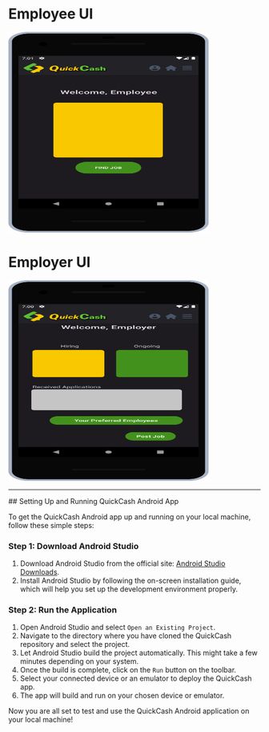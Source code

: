 <div>
  <h1>Employee UI</h1>
  <img src="https://github.com/alnaamaniahmed/quickCash/blob/main/employee.svg?raw=true" alt="Employee Image" width="400" height="400">
</div>
<div>
  <h1>Employer UI</h1>
  <img src="https://github.com/alnaamaniahmed/quickCash/blob/main/employer.svg?raw=true" alt="Employer Image" width="400" height="400">
</div>
<hr />
## Setting Up and Running QuickCash Android App

To get the QuickCash Android app up and running on your local machine, follow these simple steps:

### Step 1: Download Android Studio

1. Download Android Studio from the official site: [Android Studio Downloads](https://developer.android.com/studio).
2. Install Android Studio by following the on-screen installation guide, which will help you set up the development environment properly.

### Step 2: Run the Application

1. Open Android Studio and select `Open an Existing Project`.
2. Navigate to the directory where you have cloned the QuickCash repository and select the project.
3. Let Android Studio build the project automatically. This might take a few minutes depending on your system.
4. Once the build is complete, click on the `Run` button on the toolbar.
5. Select your connected device or an emulator to deploy the QuickCash app.
6. The app will build and run on your chosen device or emulator.

Now you are all set to test and use the QuickCash Android application on your local machine!
